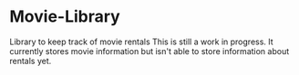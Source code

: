 # Movie-Library
Library to keep track of movie rentals
This is still a work in progress. It currently stores movie information but isn't able to store information about rentals yet.
